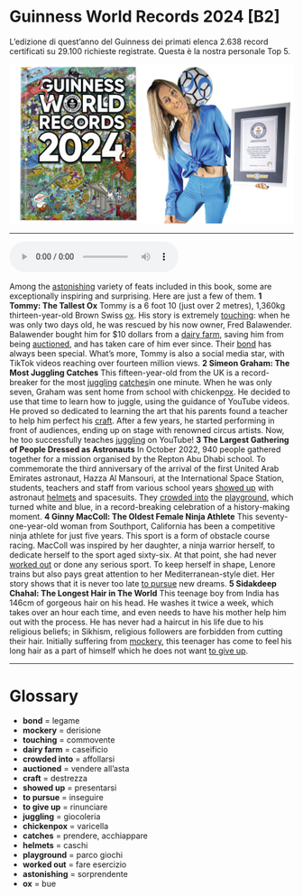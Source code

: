 # Guinness World Records 2024   [B2]

L’edizione di quest’anno del Guinness dei primati elenca 2.638 record certificati su 29.100 richieste registrate. Questa è la nostra personale Top 5.

![](Guinness%20World%20Records%202024.jpg)

--------------

<div>
<audio controls autoplay>
    <source src="https:/raw.githubusercontent.com/dartie/speakup/main/2024-01/Guinness%20World%20Records%202024.mp3" type="audio/mpeg">
</audio>
</div>


Among the [astonishing](## "sorprendente") variety of feats included in this book, some are exceptionally inspiring and surprising. Here are just a few of them.
**1 Tommy: The Tallest Ox**
Tommy is a 6 foot 10 (just over 2 metres), 1,360kg thirteen-year-old Brown Swiss [ox](## "bue"). His story is extremely [touching](## "commovente"): when he was only two days old, he was rescued by his now owner, Fred Balawender. Balawender bought him for $10 dollars from a [dairy farm](## "caseificio"), saving him from being [auctioned](## "vendere all’asta"), and has taken care of him ever since. Their [bond](## "legame") has always been special. What’s more, Tommy is also a social media star, with TikTok videos reaching over fourteen million views.
**2 Simeon Graham: The Most Juggling Catches**
This fifteen-year-old from the UK is a record-breaker for the most [juggling](## "giocoleria") [catches](## "prendere, acchiappare")in one minute. When he was only seven, Graham was sent home from school with chickenp[ox](## "bue"). He decided to use that time to learn how to juggle, using the guidance of YouTube videos. He proved so dedicated to learning the art that his parents found a teacher to help him perfect his [craft](## "destrezza"). After a few years, he started performing in front of audiences, ending up on stage with renowned circus artists. Now, he too successfully teaches [juggling](## "giocoleria") on YouTube!
**3 The Largest Gathering of People Dressed as Astronauts**
In October 2022, 940 people gathered together for a mission organised by the Repton Abu Dhabi school. To commemorate the third anniversary of the arrival of the first United Arab Emirates astronaut, Hazza Al Mansouri, at the International Space Station, students, teachers and staff from various school years [showed up](## "presentarsi") with astronaut [helmets](## "caschi") and spacesuits. They [crowded into](## "affollarsi") the [playground](## "parco giochi"), which turned white and blue, in a record-breaking celebration of a history-making moment.
**4 Ginny MacColl: The Oldest Female Ninja Athlete**
This seventy-one-year-old woman from Southport, California has been a competitive ninja athlete for just five years. This sport is a form of obstacle course racing. MacColl was inspired by her daughter, a ninja warrior herself, to dedicate herself to the sport aged sixty-six. At that point, she had never [worked out](## "fare esercizio") or done any serious sport. To keep herself in shape, Lenore trains but also pays great attention to her Mediterranean-style diet. Her story shows that it is never too late [to pursue](## "inseguire") new dreams.
**5 Sidakdeep Chahal: The Longest Hair in The World**
This teenage boy from India has 146cm of gorgeous hair on his head. He washes it twice a week, which takes over an hour each time, and even needs to have his mother help him out with the process. He has never had a haircut in his life due to his religious beliefs; in Sikhism, religious followers are forbidden from cutting their hair. Initially suffering from [mockery](## "derisione"), this teenager has come to feel his long hair as a part of himself which he does not want [to give up](## "rinunciare").  

--------------

<div style = "display:block; clear:both; page-break-after:always;"></div>

# Glossary
* **bond** = legame
* **mockery** = derisione
* **touching** = commovente
* **dairy farm** = caseificio
* **crowded into** = affollarsi
* **auctioned** = vendere all’asta
* **craft** = destrezza
* **showed up** = presentarsi
* **to pursue** = inseguire
* **to give up** = rinunciare
* **juggling** = giocoleria
* **chickenpox** = varicella
* **catches** = prendere, acchiappare
* **helmets** = caschi
* **playground** = parco giochi
* **worked out** = fare esercizio
* **astonishing** = sorprendente
* **ox** = bue
